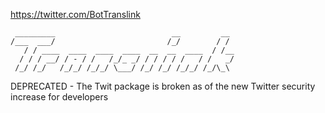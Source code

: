 https://twitter.com/BotTranslink
```
 _________                          __         __
/___  ___/                         /_/        / /
   / / ____  ____  ____  ____  __  __  ____  / /__  
  / / / __/ / - / /   /_/_ _/ / / / / /   / /   _/ 
 /_/ /_/   /_/_/ /_/_/ \___/ /_/ /_/ /_/_/ /_/\_\

```

DEPRECATED - The Twit package is broken as of the new Twitter security increase for developers
